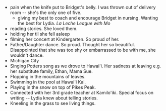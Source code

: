 - pain when the knife put to Bridget's belly. I was thrown out of delivery room -- she's the only one of five.
	- giving my best to coach and encourage Bridget in nursing. Wanting the best for Lydia. *La Leche League with Mo*
- reading stories. She loved them.
- holding her til she fell asleep
- filming her concert at Kindergarten. So proud of her.
- Father/Daughter dance. So proud. Thought her so beautiful. Disappointed that she was too shy or embarrassed to be with me, she wouldn't dance.
- Michigan City
- Singing Potters song as we drove to Hawai'i. Her sadness at leaving e.g. her substitute family, Ethan, Mama Sue.
- Flopping in the mountains of leaves.
- Swimming in the pool at Hawai'i Kai.
- Playing in the snow on top of Pikes Peak.
- Connected with her 3rd grade teacher at Kamilo'iki. Special focus on writing -- Lydia knew about telling stories.
- Kneeling in the grass to see living things.
